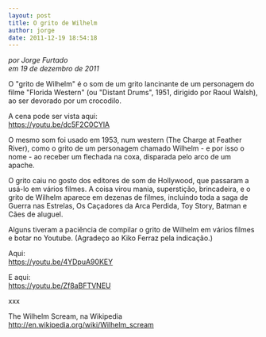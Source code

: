 ```yaml
---
layout: post
title: O grito de Wilhelm
author: jorge
date: 2011-12-19 18:54:18
---
```

*por Jorge Furtado*\
*em 19 de dezembro de 2011*

O "grito de Wilhelm" é o som de um grito lancinante de um personagem do filme "Florida Western" (ou "Distant Drums", 1951, dirigido por Raoul Walsh), ao ser devorado por um crocodilo.

A cena pode ser vista aqui:\
<https://youtu.be/dc5F2C0CYlA>

[](https://youtu.be/dc5F2C0CYlA)O mesmo som foi usado em 1953, num western (The Charge at Feather River), como o grito de um personagem chamado Wilhelm - e por isso o nome - ao receber um flechada na coxa, disparada pelo arco de um apache.

O grito caiu no gosto dos editores de som de Hollywood, que passaram a usá-lo em vários filmes. A coisa virou mania, superstição, brincadeira, e o grito de Wilhelm aparece em dezenas de filmes, incluindo toda a saga de Guerra nas Estrelas, Os Caçadores da Arca Perdida, Toy Story, Batman e Cães de aluguel.

Alguns tiveram a paciência de compilar o grito de Wilhelm em vários filmes e botar no Youtube. (Agradeço ao Kiko Ferraz pela indicação.)

Aqui:\
<https://youtu.be/4YDpuA90KEY>

[](https://youtu.be/4YDpuA90KEY)E aqui:\
<https://youtu.be/Zf8aBFTVNEU>

[](https://youtu.be/Zf8aBFTVNEU)xxx

The Wilhelm Scream, na Wikipedia\
<http://en.wikipedia.org/wiki/Wilhelm_scream>